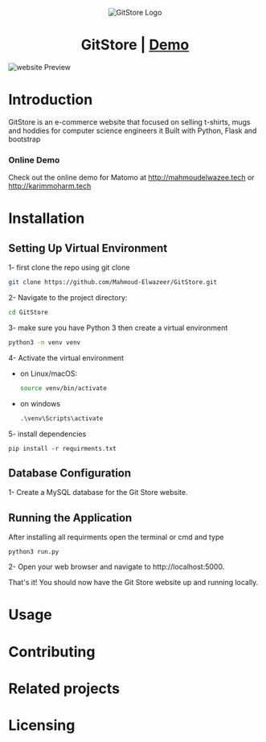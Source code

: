<!-- ![logo](../GitStore/storeOverflow/static/img/gitstore-logo.png)

<h1 align="center">GitStore</h1> -->


<p align="center">
  <img src="../GitStore/storeOverflow/static/img/gitstore-logo.png" alt="GitStore Logo">
</p>
<h1 align="center">GitStore | <a href="http://mahmoudelwazeer.tech">Demo</a></h1>


![website Preview](../GitStore/storeOverflow/static/img/gitstore-website.png)


# Introduction
GitStore is an e-commerce website that focused on selling t-shirts, mugs and hoddies for computer science engineers
it Built with Python, Flask and bootstrap

### Online Demo
Check out the online demo for Matomo at http://mahmoudelwazee.tech or 
http://karimmoharm.tech


# Installation

## Setting Up Virtual Environment
1- first clone the repo using git clone
```bash
git clone https://github.com/Mahmoud-Elwazeer/GitStore.git
```

2- Navigate to the project directory:
```bash
cd GitStore
```
3- make sure you have Python 3 then create a  virtual environment
```bash
python3 -m venv venv
```

4- Activate the virtual environment
- on Linux/macOS:
    ```bash
    source venv/bin/activate
    ```
- on windows
    ```cmd
    .\venv\Scripts\activate
    ```

5- install dependencies
```
pip install -r requirments.txt
```
## Database Configuration
1- Create a MySQL database for the Git Store website.

## Running the Application
After installing all requirments open the terminal or cmd and type
```
python3 run.py
```

2- Open your web browser and navigate to http://localhost:5000.

That's it! You should now have the Git Store website up and running locally.


# Usage


# Contributing

# Related projects

# Licensing